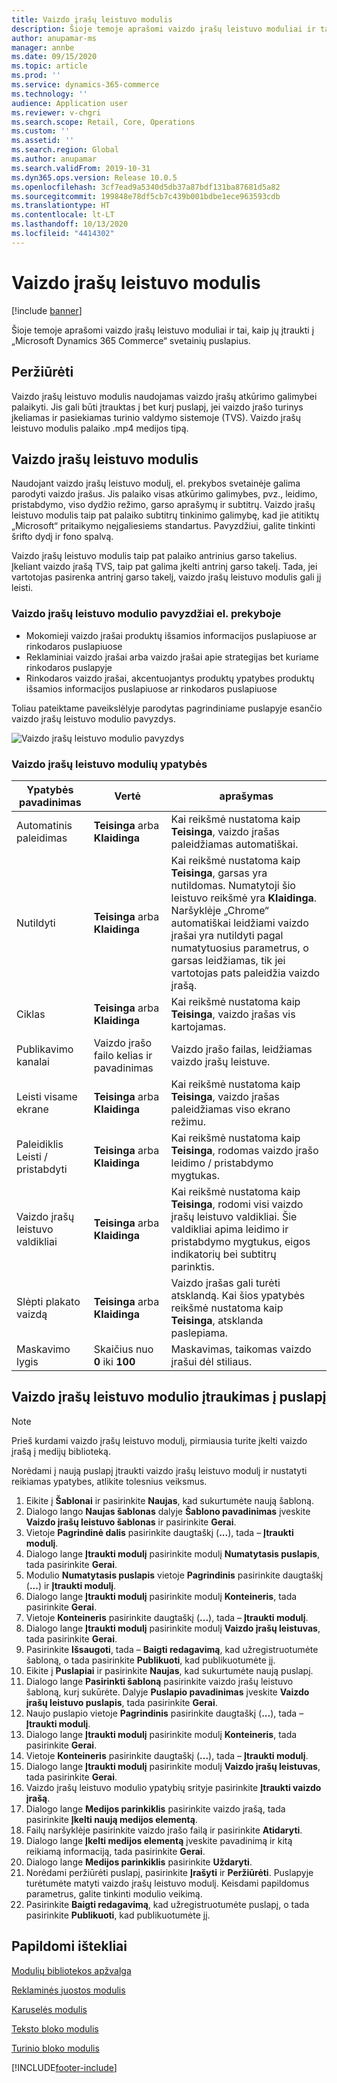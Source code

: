 ```yaml
---
title: Vaizdo įrašų leistuvo modulis
description: Šioje temoje aprašomi vaizdo įrašų leistuvo moduliai ir tai, kaip jų įtraukti į „Microsoft Dynamics 365 Commerce“ svetainių puslapius.
author: anupamar-ms
manager: annbe
ms.date: 09/15/2020
ms.topic: article
ms.prod: ''
ms.service: dynamics-365-commerce
ms.technology: ''
audience: Application user
ms.reviewer: v-chgri
ms.search.scope: Retail, Core, Operations
ms.custom: ''
ms.assetid: ''
ms.search.region: Global
ms.author: anupamar
ms.search.validFrom: 2019-10-31
ms.dyn365.ops.version: Release 10.0.5
ms.openlocfilehash: 3cf7ead9a5340d5db37a87bdf131ba87681d5a82
ms.sourcegitcommit: 199848e78df5cb7c439b001bdbe1ece963593cdb
ms.translationtype: HT
ms.contentlocale: lt-LT
ms.lasthandoff: 10/13/2020
ms.locfileid: "4414302"
---
```

# <a name="video-player-module"></a>Vaizdo įrašų leistuvo modulis


[!include [banner](includes/banner.md)]

Šioje temoje aprašomi vaizdo įrašų leistuvo moduliai ir tai, kaip jų įtraukti į „Microsoft Dynamics 365 Commerce“ svetainių puslapius.

## <a name="overview"></a>Peržiūrėti

Vaizdo įrašų leistuvo modulis naudojamas vaizdo įrašų atkūrimo galimybei palaikyti. Jis gali būti įtrauktas į bet kurį puslapį, jei vaizdo įrašo turinys įkeliamas ir pasiekiamas turinio valdymo sistemoje (TVS). Vaizdo įrašų leistuvo modulis palaiko .mp4 medijos tipą.

## <a name="video-player-module"></a>Vaizdo įrašų leistuvo modulis

Naudojant vaizdo įrašų leistuvo modulį, el. prekybos svetainėje galima parodyti vaizdo įrašus. Jis palaiko visas atkūrimo galimybes, pvz., leidimo, pristabdymo, viso dydžio režimo, garso aprašymų ir subtitrų. Vaizdo įrašų leistuvo modulis taip pat palaiko subtitrų tinkinimo galimybę, kad jie atitiktų „Microsoft“ pritaikymo neįgaliesiems standartus. Pavyzdžiui, galite tinkinti šrifto dydį ir fono spalvą.

Vaizdo įrašų leistuvo modulis taip pat palaiko antrinius garso takelius. Įkeliant vaizdo įrašą TVS, taip pat galima įkelti antrinį garso takelį. Tada, jei vartotojas pasirenka antrinį garso takelį, vaizdo įrašų leistuvo modulis gali jį leisti.

### <a name="examples-of-video-player-modules-in-e-commerce"></a>Vaizdo įrašų leistuvo modulio pavyzdžiai el. prekyboje

- Mokomieji vaizdo įrašai produktų išsamios informacijos puslapiuose ar rinkodaros puslapiuose
- Reklaminiai vaizdo įrašai arba vaizdo įrašai apie strategijas bet kuriame rinkodaros puslapyje
- Rinkodaros vaizdo įrašai, akcentuojantys produktų ypatybes produktų išsamios informacijos puslapiuose ar rinkodaros puslapiuose

Toliau pateiktame paveikslėlyje parodytas pagrindiniame puslapyje esančio vaizdo įrašų leistuvo modulio pavyzdys.

![Vaizdo įrašų leistuvo modulio pavyzdys](./media/ecommerce-videoplayer.PNG)

### <a name="video-player-module-properties"></a>Vaizdo įrašų leistuvo modulių ypatybės

| Ypatybės pavadinimas         | Vertė                               | aprašymas |
|-----------------------|-------------------------------------|-------------|
| Automatinis paleidimas             | **Teisinga** arba **Klaidinga**               | Kai reikšmė nustatoma kaip **Teisinga**, vaizdo įrašas paleidžiamas automatiškai. |
| Nutildyti                  | **Teisinga** arba **Klaidinga**               | Kai reikšmė nustatoma kaip **Teisinga**, garsas yra nutildomas. Numatytoji šio leistuvo reikšmė yra **Klaidinga**. Naršyklėje „Chrome“ automatiškai leidžiami vaizdo įrašai yra nutildyti pagal numatytuosius parametrus, o garsas leidžiamas, tik jei vartotojas pats paleidžia vaizdo įrašą. |
| Ciklas                  | **Teisinga** arba **Klaidinga**               | Kai reikšmė nustatoma kaip **Teisinga**, vaizdo įrašas vis kartojamas. |
| Publikavimo kanalai                 | Vaizdo įrašo failo kelias ir pavadinimas | Vaizdo įrašo failas, leidžiamas vaizdo įrašų leistuve. |
| Leisti visame ekrane       | **Teisinga** arba **Klaidinga**               | Kai reikšmė nustatoma kaip **Teisinga**, vaizdo įrašas paleidžiamas viso ekrano režimu. |
| Paleidiklis Leisti / pristabdyti    | **Teisinga** arba **Klaidinga**               | Kai reikšmė nustatoma kaip **Teisinga**, rodomas vaizdo įrašo leidimo / pristabdymo mygtukas. |
| Vaizdo įrašų leistuvo valdikliai | **Teisinga** arba **Klaidinga**               | Kai reikšmė nustatoma kaip **Teisinga**, rodomi visi vaizdo įrašų leistuvo valdikliai. Šie valdikliai apima leidimo ir pristabdymo mygtukus, eigos indikatorių bei subtitrų parinktis. |
| Slėpti plakato vaizdą     | **Teisinga** arba **Klaidinga**               | Vaizdo įrašas gali turėti atsklandą. Kai šios ypatybės reikšmė nustatoma kaip **Teisinga**, atsklanda paslepiama. |
| Maskavimo lygis            | Skaičius nuo **0** iki **100** | Maskavimas, taikomas vaizdo įrašui dėl stiliaus. |

## <a name="add-a-video-player-module-to-a-page"></a>Vaizdo įrašų leistuvo modulio įtraukimas į puslapį

> [!NOTE] 
> Prieš kurdami vaizdo įrašų leistuvo modulį, pirmiausia turite įkelti vaizdo įrašą į medijų biblioteką.

Norėdami į naują puslapį įtraukti vaizdo įrašų leistuvo modulį ir nustatyti reikiamas ypatybes, atlikite tolesnius veiksmus.

1. Eikite į **Šablonai** ir pasirinkite **Naujas**, kad sukurtumėte naują šabloną.
1. Dialogo lango **Naujas šablonas** dalyje **Šablono pavadinimas** įveskite **Vaizdo įrašų leistuvo šablonas** ir pasirinkite **Gerai**.
1. Vietoje **Pagrindinė dalis** pasirinkite daugtaškį (**...**), tada – **Įtraukti modulį**.
1. Dialogo lange **Įtraukti modulį** pasirinkite modulį **Numatytasis puslapis**, tada pasirinkite **Gerai**.
1. Modulio **Numatytasis puslapis** vietoje **Pagrindinis** pasirinkite daugtaškį (**...**) ir **Įtraukti modulį**.
1. Dialogo lange **Įtraukti modulį** pasirinkite modulį **Konteineris**, tada pasirinkite **Gerai**.
1. Vietoje **Konteineris** pasirinkite daugtaškį (**...**), tada – **Įtraukti modulį**.
1. Dialogo lange **Įtraukti modulį** pasirinkite modulį **Vaizdo įrašų leistuvas**, tada pasirinkite **Gerai**.
1. Pasirinkite **Išsaugoti**, tada – **Baigti redagavimą**, kad užregistruotumėte šabloną, o tada pasirinkite **Publikuoti**, kad publikuotumėte jį. 
1. Eikite į **Puslapiai** ir pasirinkite **Naujas**, kad sukurtumėte naują puslapį.
1. Dialogo lange **Pasirinkti šabloną** pasirinkite vaizdo įrašų leistuvo šabloną, kurį sukūrėte. Dalyje **Puslapio pavadinimas** įveskite **Vaizdo įrašų leistuvo puslapis**, tada pasirinkite **Gerai**.
1. Naujo puslapio vietoje **Pagrindinis** pasirinkite daugtaškį (**...**), tada – **Įtraukti modulį**.
1. Dialogo lange **Įtraukti modulį** pasirinkite modulį **Konteineris**, tada pasirinkite **Gerai**.
1. Vietoje **Konteineris** pasirinkite daugtaškį (**...**), tada – **Įtraukti modulį**.
1. Dialogo lange **Įtraukti modulį** pasirinkite modulį **Vaizdo įrašų leistuvas**, tada pasirinkite **Gerai**.
1. Vaizdo įrašų leistuvo modulio ypatybių srityje pasirinkite **Įtraukti vaizdo įrašą**.
1. Dialogo lange **Medijos parinkiklis** pasirinkite vaizdo įrašą, tada pasirinkite **Įkelti naują medijos elementą**.
1. Failų naršyklėje pasirinkite vaizdo įrašo failą ir pasirinkite **Atidaryti**.
1. Dialogo lange **Įkelti medijos elementą** įveskite pavadinimą ir kitą reikiamą informaciją, tada pasirinkite **Gerai**.
1. Dialogo lange **Medijos parinkiklis** pasirinkite **Uždaryti**.
1. Norėdami peržiūrėti puslapį, pasirinkite **Įrašyti** ir **Peržiūrėti**. Puslapyje turėtumėte matyti vaizdo įrašų leistuvo modulį. Keisdami papildomus parametrus, galite tinkinti modulio veikimą.
1. Pasirinkite **Baigti redagavimą**, kad užregistruotumėte puslapį, o tada pasirinkite **Publikuoti**, kad publikuotumėte jį. 

## <a name="additional-resources"></a>Papildomi ištekliai

[Modulių bibliotekos apžvalga](starter-kit-overview.md)

[Reklaminės juostos modulis](add-alert.md)

[Karuselės modulis](add-carousel.md)

[Teksto bloko modulis](add-content-rich-block.md)

[Turinio bloko modulis](add-hero-module.md)


[!INCLUDE[footer-include](../includes/footer-banner.md)]